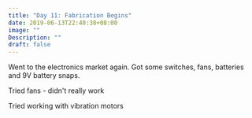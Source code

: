 ```yaml
---
title: "Day 11: Fabrication Begins"
date: 2019-06-13T22:40:38+08:00
image: ""
Description: ""
draft: false
---
```


Went to the electronics market again.  Got some switches, fans, batteries and 9V battery snaps.

Tried fans - didn't really work

Tried working with vibration motors

